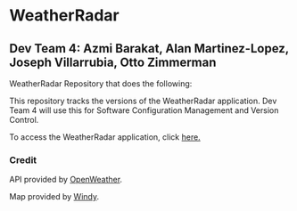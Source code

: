 # WeatherRadar
## Dev Team 4: Azmi Barakat, Alan Martinez-Lopez, Joseph Villarrubia, Otto Zimmerman
WeatherRadar Repository that does the following:

This repository tracks the versions of the WeatherRadar application. Dev Team 4 will use this for Software Configuration Management and Version Control.

To access the WeatherRadar application, click [here.](https://am26001.github.io/WeatherRadar/index.html)

### Credit
API provided by [OpenWeather](https://openweathermap.org/api).

Map provided by [Windy](https://www.windy.com/41.876/-87.624?41.408,-87.624,8).
